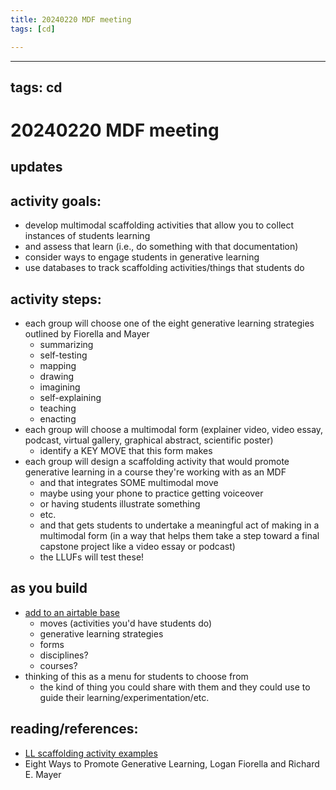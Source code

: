 ```yaml
---
title: 20240220 MDF meeting
tags: [cd]

---
```


---
tags: cd
---

# 20240220 MDF meeting

## updates


## activity goals:
* develop multimodal scaffolding activities that allow you to collect instances of students learning
* and assess that learn (i.e., do something with that documentation)
* consider ways to engage students in generative learning
* use databases to track scaffolding activities/things that students do

## activity steps:
* each group will choose one of the eight generative learning strategies outlined by Fiorella and Mayer
    * summarizing
    * self-testing
    * mapping
    * drawing
    * imagining
    * self-explaining
    * teaching
    * enacting
* each group will choose a multimodal form (explainer video, video essay, podcast, virtual gallery, graphical abstract, scientific poster)
    * identify a KEY MOVE that this form makes
* each group will design a scaffolding activity that would promote generative learning in a course they're working with as an MDF
    * and that integrates SOME multimodal move
    * maybe using your phone to practice getting voiceover
    * or having students illustrate something
    * etc.
    * and that gets students to undertake a meaningful act of making in a multimodal form (in a way that helps them take a step toward a final capstone project like a video essay or podcast)
    * the LLUFs will test these!

## as you build
* [add to an airtable base](https://airtable.com/appmXdzuqpgCenqkw/tblxhKJiDlkkXIKfQ/viwJHRPc2pnulALUD?blocks=hide)
    * moves (activities you'd have students do)
    * generative learning strategies
    * forms
    * disciplines?
    * courses?
* thinking of this as a menu for students to choose from
    * the kind of thing you could share with them and they could use to guide their learning/experimentation/etc.

## reading/references:
* [LL scaffolding activity examples](https://docs.google.com/document/d/1xYaWtZzoIFAsBVjFDp8EbJRABTgBX9JPseMeq3IbCxs/edit?usp=sharing)
* Eight Ways to Promote Generative Learning, Logan Fiorella and Richard E. Mayer


